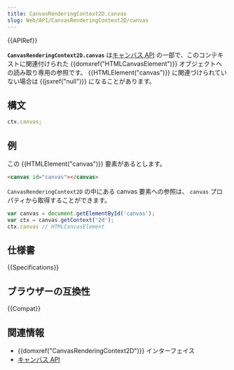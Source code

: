 ```yaml
---
title: CanvasRenderingContext2D.canvas
slug: Web/API/CanvasRenderingContext2D/canvas
---
```

{{APIRef}}

**`CanvasRenderingContext2D.canvas`** は[キャンバス API](/ja/docs/Web/API/Canvas_API) の一部で、このコンテキストに関連付けられた {{domxref("HTMLCanvasElement")}} オブジェクトへの読み取り専用の参照です。 {{HTMLElement("canvas")}} に関連づけられていない場合は {{jsxref("null")}} になることがあります。

## 構文

```js
ctx.canvas;
```

## 例

この {{HTMLElement("canvas")}} 要素があるとします。

```html
<canvas id="canvas"></canvas>
```

`CanvasRenderingContext2D` の中にある canvas 要素への参照は、 `canvas` プロパティから取得することができます。

```js
var canvas = document.getElementById('canvas');
var ctx = canvas.getContext('2d');
ctx.canvas // HTMLCanvasElement
```

## 仕様書

{{Specifications}}

## ブラウザーの互換性

{{Compat}}

## 関連情報

- {{domxref("CanvasRenderingContext2D")}} インターフェイス
- [キャンバス API](/ja/docs/Web/API/Canvas_API)
